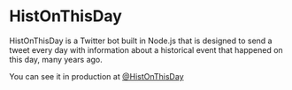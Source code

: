 # HistOnThisDay

HistOnThisDay is a Twitter bot built in Node.js that is designed to send a
tweet every day with information about a historical event that happened on
this day, many years ago.

You can see it in production at [@HistOnThisDay](https://twitter.com/HistOnThisDay)
